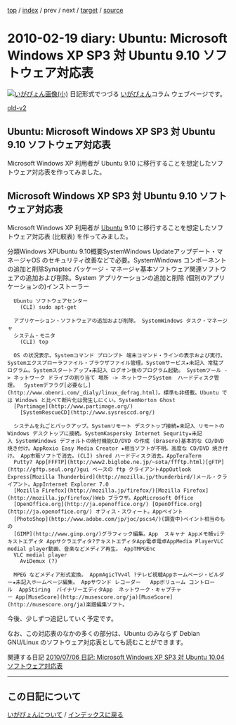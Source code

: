 [top](https://igapyon.github.io/diary/) 
 / [index](https://igapyon.github.io/diary/2010/index.html) 
 / prev 
 / next 
 / [target](https://igapyon.github.io/diary/2010/ig100219.html) 
 / [source](https://github.com/igapyon/diary/blob/gh-pages/2010/ig100219.html.src.md) 

2010-02-19 diary: Ubuntu: Microsoft Windows XP SP3 対 Ubuntu 9.10 ソフトウェア対応表
=====================================================================================================
[![いがぴょん画像(小)](https://igapyon.github.io/diary/images/iga200306s.jpg "いがぴょん")](https://igapyon.github.io/diary/memo/memoigapyon.html) 日記形式でつづる [いがぴょん](https://igapyon.github.io/diary/memo/memoigapyon.html)コラム ウェブページです。

[old-v2](ig100219-orig.html)

## Ubuntu: Microsoft Windows XP SP3 対 Ubuntu 9.10 ソフトウェア対応表

Microsoft Windows XP 利用者が Ubuntu 9.10 に移行することを想定したソフトウェア対応表を作ってみました。






## Microsoft Windows XP SP3 対 Ubuntu 9.10 ソフトウェア対応表


Microsoft Windows XP 利用者が [Ubuntu](http://www.igapyon.jp/igapyon/diary/keyword/ubuntu.html) 9.10 に移行することを想定したソフトウェア対応表
(比較表) を作ってみました。

分類Windows XPUbuntu 9.10概要SystemWindows Updateアップデート・マネージャOS のセキュリティ改善などで必要。SystemWindows コンポーネントの追加と削除Synaptec パッケージ・マネージャ基本ソフトウェア関連ソフトウェアの追加および削除。System
      アプリケーションの追加と削除
        (個別のアプリケーションの)インストーラー
      
      
      Ubuntu ソフトウェアセンター
        (CLI) sudo apt-get
      
      アプリケーション・ソフトウェアの追加および削除。 SystemWindows タスク・マネージャ 
      システム・モニタ
        (CLI) top
      
      OS の状況表示。Systemコマンド プロンプト 端末コマンド・ラインの表示および実行。Systemエクスプローラファイル・ブラウザファイル管理。Systemサービス★未記入 常駐プログラム。Systemスタートアップ★未記入 ログオン後のプログラム起動。 Systemツール -> ネットワーク ドライブの割り当て 場所 -> ネットワークSystem  ハードディスク管理。  Systemデフラグ[必要なし](http://www.obenri.com/_dialy/linux_defrag.html)。標準も非搭載。Ubuntu では Windows と比べて断片化は発生しにくい。SystemNorton Ghost
      [Partimage](http://www.partimage.org/)
        [SystemRescueCD](http://www.sysresccd.org/)
      
      システムを丸ごとバックアップ。Systemリモート デスクトップ接続★未記入 リモートの Windows デスクトップに接続。SystemKaspersky Internet Sequrity★未記入 SystemWindows デフォルトの焼付機能CD/DVD の作成 (Brasero)基本的な CD/DVD 焼き付け。AppRoxio Easy Media Creator ★相当ソフトが不明。高度な CD/DVD 焼き付け。 App市販ソフトで消去。(CLI) shred ハードディスク消去。AppTeraTerm
      Putty? App[FFFTP](http://www2.biglobe.ne.jp/~sota/ffftp.html)[gFTP](http://gftp.seul.org/)gui ベースの ftp クライアントAppOutlook Express[Mozilla Thunderbird](http://mozilla.jp/thunderbird/)メール・クライアント。AppInternet Explorer 7.0
      [Mozilla Firefox](http://mozilla.jp/firefox/)[Mozilla Firefox](http://mozilla.jp/firefox/)Web ブラウザ。AppMicrosoft Office
      [OpenOffice.org](http://ja.openoffice.org/) [OpenOffice.org](http://ja.openoffice.org/) オフィス・スウィート。Appペイント
      [PhotoShop](http://www.adobe.com/jp/joc/pscs4/)(調査中)ペイント相当のもの
      [GIMP](http://www.gimp.org/)グラフィック編集。App  スキャナ Appメモ帳viテキストエディタ Appサクラエディタ?テキストエディタApp電卓電卓AppMedia PlayerVLC medial player動画、音楽などメディア再生。 AppTMPGEnc
      VLC medial player
        AviDemux (?)
      
      MPEG などメディア形式変換。 AppmAgicTVv4l ?テレビ視聴Appホームページ・ビルダー★未記入ホームページ編集。 Appサウンド レコーダー   Appボリューム コントロール  AppStiring  バイナリーエディタApp  ネットワーク・キャプチャー App[MuseScore](http://musescore.org/ja)[MuseScore](http://musescore.org/ja)楽譜編集ソフト。 


今後、少しずつ追記していく予定です。

なお、この対応表のなかの多くの部分は、Ubuntu のみならず Debian GNU/Linux のソフトウェア対応表としても読むことができます。

関連する日記
[2010/07/06 日記: Microsoft Windows XP SP3 対 Ubuntu 10.04 ソフトウェア対応表](ig100706.html)


----------------------------------------------------------------------------------------------------

## この日記について
[いがぴょんについて](https://igapyon.github.io/diary/memo/memoigapyon.html) / [インデックスに戻る](https://igapyon.github.io/diary/idxall.html)
